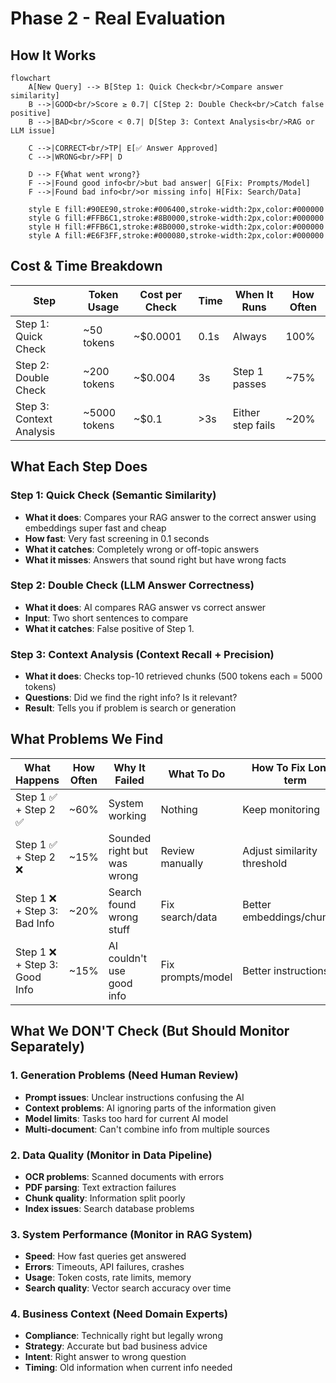 # Phase 2 - Real Evaluation

## How It Works

```mermaid
flowchart 
    A[New Query] --> B[Step 1: Quick Check<br/>Compare answer similarity]
    B -->|GOOD<br/>Score ≥ 0.7| C[Step 2: Double Check<br/>Catch false positive]
    B -->|BAD<br/>Score < 0.7| D[Step 3: Context Analysis<br/>RAG or LLM issue]
    
    C -->|CORRECT<br/>TP| E[✅ Answer Approved]
    C -->|WRONG<br/>FP| D
    
    D --> F{What went wrong?}
    F -->|Found good info<br/>but bad answer| G[Fix: Prompts/Model]
    F -->|Found bad info<br/>or missing info| H[Fix: Search/Data]
    
    style E fill:#90EE90,stroke:#006400,stroke-width:2px,color:#000000
    style G fill:#FFB6C1,stroke:#8B0000,stroke-width:2px,color:#000000
    style H fill:#FFB6C1,stroke:#8B0000,stroke-width:2px,color:#000000
    style A fill:#E6F3FF,stroke:#000080,stroke-width:2px,color:#000000
```

## Cost & Time Breakdown

| Step | Token Usage | Cost per Check | Time | When It Runs | How Often |
|------|-------------|---------------|------|--------------|-----------|
| Step 1: Quick Check | ~50 tokens | ~$0.0001 | 0.1s | Always | 100% |
| Step 2: Double Check | ~200 tokens | ~$0.004 | 3s | Step 1 passes | ~75% |
| Step 3: Context Analysis | ~5000 tokens | ~$0.1 | >3s | Either step fails | ~20% |

## What Each Step Does

### Step 1: Quick Check (Semantic Similarity)

- **What it does**: Compares your RAG answer to the correct answer using embeddings super fast and cheap
- **How fast**: Very fast screening in 0.1 seconds
- **What it catches**: Completely wrong or off-topic answers
- **What it misses**: Answers that sound right but have wrong facts

### Step 2: Double Check (LLM Answer Correctness)  

- **What it does**: AI compares RAG answer vs correct answer
- **Input**: Two short sentences to compare
- **What it catches**: False positive of Step 1.

### Step 3: Context Analysis (Context Recall + Precision)

- **What it does**: Checks top-10 retrieved chunks (500 tokens each = 5000 tokens)
- **Questions**: Did we find the right info? Is it relevant?
- **Result**: Tells you if problem is search or generation

## What Problems We Find

| What Happens | How Often | Why It Failed | What To Do | How To Fix Long-term |
|-------------|-----------|---------------|------------|---------------------|
| Step 1 ✅ + Step 2 ✅ | ~60% | System working | Nothing | Keep monitoring |
| Step 1 ✅ + Step 2 ❌ | ~15% | Sounded right but was wrong | Review manually | Adjust similarity threshold |
| Step 1 ❌ + Step 3: Bad Info | ~20% | Search found wrong stuff | Fix search/data | Better embeddings/chunking |
| Step 1 ❌ + Step 3: Good Info | ~15% | AI couldn't use good info | Fix prompts/model | Better instructions |

## What We DON'T Check (But Should Monitor Separately)

### 1. Generation Problems (Need Human Review)

- **Prompt issues**: Unclear instructions confusing the AI
- **Context problems**: AI ignoring parts of the information given
- **Model limits**: Tasks too hard for current AI model
- **Multi-document**: Can't combine info from multiple sources

### 2. Data Quality (Monitor in Data Pipeline)

- **OCR problems**: Scanned documents with errors
- **PDF parsing**: Text extraction failures  
- **Chunk quality**: Information split poorly
- **Index issues**: Search database problems

### 3. System Performance (Monitor in RAG System)

- **Speed**: How fast queries get answered
- **Errors**: Timeouts, API failures, crashes
- **Usage**: Token costs, rate limits, memory
- **Search quality**: Vector search accuracy over time

### 4. Business Context (Need Domain Experts)

- **Compliance**: Technically right but legally wrong
- **Strategy**: Accurate but bad business advice
- **Intent**: Right answer to wrong question
- **Timing**: Old information when current info needed
